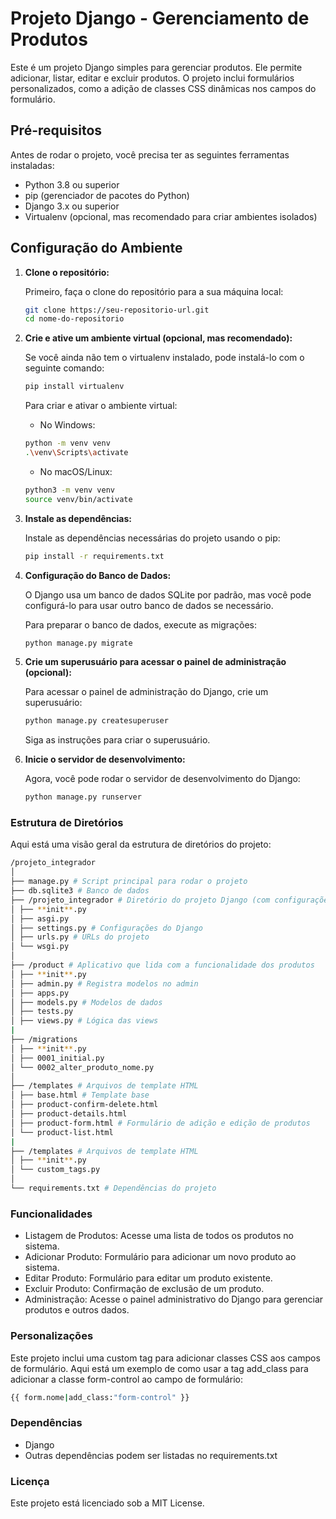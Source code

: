 # Projeto Django - Gerenciamento de Produtos

Este é um projeto Django simples para gerenciar produtos. Ele permite adicionar, listar, editar e excluir produtos. O projeto inclui formulários personalizados, como a adição de classes CSS dinâmicas nos campos do formulário.

## Pré-requisitos

Antes de rodar o projeto, você precisa ter as seguintes ferramentas instaladas:

- Python 3.8 ou superior
- pip (gerenciador de pacotes do Python)
- Django 3.x ou superior
- Virtualenv (opcional, mas recomendado para criar ambientes isolados)

## Configuração do Ambiente

1. **Clone o repositório:**

   Primeiro, faça o clone do repositório para a sua máquina local:

   ```bash
   git clone https://seu-repositorio-url.git
   cd nome-do-repositorio
   ```

2. **Crie e ative um ambiente virtual (opcional, mas recomendado):**

   Se você ainda não tem o virtualenv instalado, pode instalá-lo com o seguinte comando:

   ```bash
   pip install virtualenv
   ```

   Para criar e ativar o ambiente virtual:

   - No Windows:

   ```bash
   python -m venv venv
   .\venv\Scripts\activate
   ```

   - No macOS/Linux:

   ```bash
   python3 -m venv venv
   source venv/bin/activate
   ```

3. **Instale as dependências:**

   Instale as dependências necessárias do projeto usando o pip:

   ```bash
   pip install -r requirements.txt
   ```

4. **Configuração do Banco de Dados:**

   O Django usa um banco de dados SQLite por padrão, mas você pode configurá-lo para usar outro banco de dados se necessário.

   Para preparar o banco de dados, execute as migrações:

   ```bash
   python manage.py migrate
   ```

5. **Crie um superusuário para acessar o painel de administração (opcional):**

   Para acessar o painel de administração do Django, crie um superusuário:

   ```bash
   python manage.py createsuperuser
   ```

   Siga as instruções para criar o superusuário.
   <br>

6. **Inicie o servidor de desenvolvimento:**

   Agora, você pode rodar o servidor de desenvolvimento do Django:

   ```bash
   python manage.py runserver
   ```

### Estrutura de Diretórios

Aqui está uma visão geral da estrutura de diretórios do projeto:

```bash
/projeto_integrador
│
├── manage.py # Script principal para rodar o projeto
├── db.sqlite3 # Banco de dados
├── /projeto_integrador # Diretório do projeto Django (com configurações e URLs)
│ ├── **init**.py
│ ├── asgi.py
│ ├── settings.py # Configurações do Django
│ ├── urls.py # URLs do projeto
│ └── wsgi.py
│
├── /product # Aplicativo que lida com a funcionalidade dos produtos
│ ├── **init**.py
│ ├── admin.py # Registra modelos no admin
│ ├── apps.py
│ ├── models.py # Modelos de dados
│ ├── tests.py
│ ├── views.py # Lógica das views
|
├── /migrations
│ ├── **init**.py
│ ├── 0001_initial.py
│ └── 0002_alter_produto_nome.py
│
├── /templates # Arquivos de template HTML
│ ├── base.html # Template base
│ ├── product-confirm-delete.html
│ ├── product-details.html
│ ├── product-form.html # Formulário de adição e edição de produtos
│ └── product-list.html
|
├── /templates # Arquivos de template HTML
│ ├── **init**.py
│ └── custom_tags.py
│
└── requirements.txt # Dependências do projeto
```

### Funcionalidades

- Listagem de Produtos: Acesse uma lista de todos os produtos no sistema.
- Adicionar Produto: Formulário para adicionar um novo produto ao sistema.
- Editar Produto: Formulário para editar um produto existente.
- Excluir Produto: Confirmação de exclusão de um produto.
- Administração: Acesse o painel administrativo do Django para gerenciar produtos e outros dados.

### Personalizações

Este projeto inclui uma custom tag para adicionar classes CSS aos campos de formulário. Aqui está um exemplo de como usar a tag add_class para adicionar a classe form-control ao campo de formulário:

```bash
{{ form.nome|add_class:"form-control" }}
```

### Dependências

- Django
- Outras dependências podem ser listadas no requirements.txt

### Licença

Este projeto está licenciado sob a MIT License.
